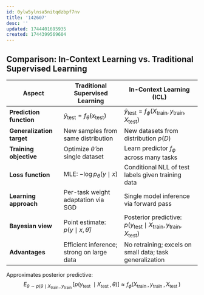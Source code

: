 ```yaml
---
id: 0ylw5ylnsa5nitqdzbpf7nv
title: '142607'
desc: ''
updated: 1744401695935
created: 1744399569604
---
```


## Comparison: In-Context Learning vs. Traditional Supervised Learning

| **Aspect**                | **Traditional Supervised Learning**                         | **In-Context Learning (ICL)**                                                                       |
|---------------------------|-------------------------------------------------------------|-----------------------------------------------------------------------------------------------------|
| **Prediction function**   | $\hat{y}_{\text{test}} = f_{\hat{\theta}}(x_{\text{test}})$ | $\hat{y}_{\text{test}} = f_{\phi}(X_{\text{train}}, y_{\text{train}}, X_{\text{test}})$             |
| **Generalization target** | New samples from same distribution                          | New datasets from distribution $p(D)$                                                               |
| **Training objective**    | Optimize $\hat{\theta}$ on single dataset                   | Learn predictor $f_{\phi}$ across many tasks                                                        |
| **Loss function**         | MLE: $-\log p_{\theta}(y\mid x)$                            | Conditional NLL of test labels given training data                                                  |
| **Learning approach**     | Per-task weight adaptation via SGD                          | Single model inference via forward pass                                                             |
| **Bayesian view**         | Point estimate: $p(y \mid x, \hat{\theta})$                 | Posterior predictive: $p(y_{\text{test}} \mid X_{\text{train}}, y_{\text{train}}, X_{\text{test}})$ |
| **Advantages**            | Efficient inference; strong on large data                   | No retraining; excels on small data; task generalization                                            |

Approximates posterior predictive:
$$
E_{\theta \sim p\left(\theta \mid X_{\text {train }}, y_{\text {train }}\right.}\left[p\left(y_{\text {test }} \mid X_{\text {test }}, \theta\right)\right] \approx f_\phi\left(X_{\text {train }}, y_{\text {train }}, X_{\text {test }}\right)
$$
